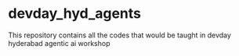 # devday_hyd_agents
This repository contains all the codes that would be taught in devday hyderabad agentic ai workshop
